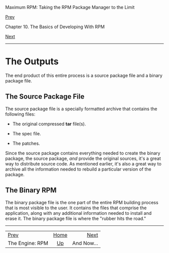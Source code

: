 <div class="NAVHEADER">

Maximum RPM: Taking the RPM Package Manager to the Limit

</div>

[Prev](s1-rpm-basics-the-engine.html)

Chapter 10. The Basics of Developing With RPM

[Next](s1-rpm-basics-and-now.html)

-----

<div class="sect1">

# <span id="s1-rpm-basics-outputs">The Outputs</span>

The end product of this entire process is a source package file and a
binary package file.

<div class="sect2">

## <span id="s2-rpm-basics-source-package-file">The Source Package File</span>

The source package file is a specially formatted archive that contains
the following files:

  - The original compressed **tar** file(s).

  - The spec file.

  - The patches.

Since the source package contains everything needed to create the binary
package, the source package, *and* provide the original sources, it's a
great way to distribute source code. As mentioned earlier, it's also a
great way to archive all the information needed to rebuild a particular
version of the package.

</div>

<div class="sect2">

## <span id="s2-rpm-basics-binary-package">The Binary RPM</span>

The binary package file is the one part of the entire RPM building
process that is most visible to the user. It contains the files that
comprise the application, along with any additional information needed
to install and erase it. The binary package file is where the "rubber
hits the road."

</div>

</div>

<div class="NAVFOOTER">

-----

|                                       |                          |                                    |
| :------------------------------------ | :----------------------: | ---------------------------------: |
| [Prev](s1-rpm-basics-the-engine.html) |    [Home](index.html)    | [Next](s1-rpm-basics-and-now.html) |
| The Engine: RPM                       | [Up](ch-rpm-basics.html) |                           And Now… |

</div>
